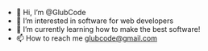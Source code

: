 - 👋 Hi, I’m @GlubCode
- 👀 I’m interested in software for web developers
- 🌱 I’m currently learning how to make the best software!
- 📫 How to reach me glubcode@gmail.com

<!---
GlubCode/GlubCode is a ✨ special ✨ repository because its `README.md` (this file) appears on your GitHub profile.
You can click the Preview link to take a look at your changes.
--->
